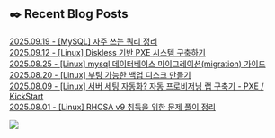
## ✒️ Recent Blog Posts
[2025.09.19 - [MySQL] 자주 쓰는 쿼리 정리](https://jaehyojjang.dev/language/mysql-query/query/) <br/>
[2025.09.12 - [Linux] Diskless 기반 PXE 시스템 구축하기](https://jaehyojjang.dev/리눅스서버/리눅스/pxe-diskless/) <br/>
[2025.08.25 - [Linux] mysql 데이터베이스 마이그레이션(migration) 가이드](https://jaehyojjang.dev/리눅스서버/리눅스/mysql-migration/) <br/>
[2025.08.20 - [Linux] 부팅 가능한 백업 디스크 만들기](https://jaehyojjang.dev/리눅스서버/리눅스/부팅%20가능한%20백업%20디스크%20만들기/) <br/>
[2025.08.09 - [Linux] 서버 세팅 자동화? 자동 프로비저닝 랩 구축기 - PXE / KickStart](https://jaehyojjang.dev/리눅스서버/리눅스/pxe-kickstart/) <br/>
[2025.08.01 - [Linux] RHCSA v9 취득을 위한 문제 풀이 정리](https://jaehyojjang.dev/리눅스서버/rhcsa/rhcsa-example-01/) <br/>


<img src="https://img.shields.io/badge/최근%20배포일-2025/09/30_00:24-%23121212?style=flat">